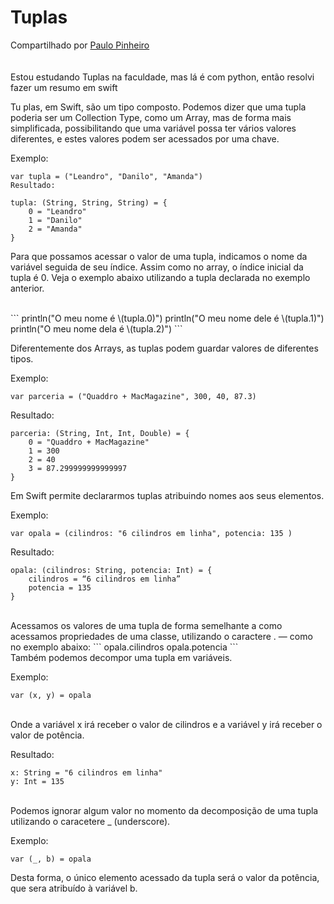 <h1> Tuplas </h1>
Compartilhado por <a href="https://web.dio.me/users/diogopiresmkt?tab=skills" target="_blank"> Paulo Pinheiro </a>
<br>
<br><br>
Estou estudando Tuplas na faculdade, mas lá é com python, então resolvi fazer um resumo em swift
<br>


Tu plas, em Swift, são um tipo composto. Podemos dizer que uma tupla poderia ser um Collection Type, como um Array, mas de forma mais simplificada, possibilitando que uma variável possa ter vários valores diferentes, e estes valores podem ser acessados por uma chave.
<br>


Exemplo:
```
var tupla = ("Leandro", "Danilo", "Amanda")
Resultado:

tupla: (String, String, String) = {
	0 = "Leandro"
	1 = "Danilo"
	2 = "Amanda"
}
```

Para que possamos acessar o valor de uma tupla, indicamos o nome da variável seguida de seu índice. Assim como no array, o índice inicial da tupla é 0. Veja o exemplo abaixo utilizando a tupla declarada no exemplo anterior.

<br>
```
println("O meu nome é \(tupla.0)")
println("O meu nome dele é \(tupla.1)")
println("O meu nome dela é \(tupla.2)")
```

Diferentemente dos Arrays, as tuplas podem guardar valores de diferentes tipos.



Exemplo:
```
var parceria = ("Quaddro + MacMagazine", 300, 40, 87.3)
```

Resultado:
```
parceria: (String, Int, Int, Double) = {
	0 = "Quaddro + MacMagazine"
	1 = 300
	2 = 40
	3 = 87.299999999999997
}
```

Em Swift permite declararmos tuplas atribuindo nomes aos seus elementos.



Exemplo:
```
var opala = (cilindros: "6 cilindros em linha", potencia: 135 )
```

Resultado:
```
opala: (cilindros: String, potencia: Int) = {
	cilindros = “6 cilindros em linha”
	potencia = 135
}
```
<br>
Acessamos os valores de uma tupla de forma semelhante a como acessamos propriedades de uma classe, utilizando o caractere . — como no exemplo abaixo:
```
opala.cilindros
opala.potencia
```
<br>
Também podemos decompor uma tupla em variáveis.

Exemplo:
```
var (x, y) = opala
```
<br>
Onde a variável x irá receber o valor de cilindros e a variável y irá receber o valor de potência.

Resultado:

```
x: String = "6 cilindros em linha"
y: Int = 135
```
<br>
Podemos ignorar algum valor no momento da decomposição de uma tupla utilizando o caracetere _ (underscore).

Exemplo:
```
var (_, b) = opala
```

Desta forma, o único elemento acessado da tupla será o valor da potência, que sera atribuído à variável b.
